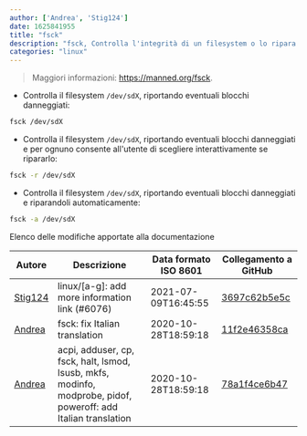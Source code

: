 ```yaml
---
author: ['Andrea', 'Stig124']
date: 1625841955
title: "fsck"
description: "fsck, Controlla l'integrità di un filesystem o lo ripara. Il filesystem non dev'essere montato al momento in cui il comando viene eseguito."
categories: "linux"
---
```

> Maggiori informazioni: <https://manned.org/fsck>.

- Controlla il filesystem `/dev/sdX`, riportando eventuali blocchi danneggiati:

```bash
fsck /dev/sdX
```

- Controlla il filesystem `/dev/sdX`, riportando eventuali blocchi danneggiati e per ognuno consente all'utente di scegliere interattivamente se ripararlo:

```bash
fsck -r /dev/sdX
```

- Controlla il filesystem `/dev/sdX`, riportando eventuali blocchi danneggiati e riparandoli automaticamente:

```bash
fsck -a /dev/sdX
```
Elenco delle modifiche apportate alla documentazione


Autore | Descrizione | Data formato ISO 8601 | Collegamento a GitHub
------|-----|-----|-----
[Stig124](mailto:stigpro@outlook.fr) | linux/[a-g]: add more information link (#6076) | 2021-07-09T16:45:55 | [3697c62b5e5c](https://github.com/tldr-pages/tldr/commit/3697c62b5e5cd9bae7a99c591cb81d1ddcfbf792)
[Andrea](mailto:agnophi@gmail.com) | fsck: fix Italian translation | 2020-10-28T18:59:18 | [11f2e46358ca](https://github.com/tldr-pages/tldr/commit/11f2e46358ca2f158cd79546d0b0d79d1d628da2)
[Andrea](mailto:agnophi@gmail.com) | acpi, adduser, cp, fsck, halt, lsmod, lsusb, mkfs, modinfo, modprobe, pidof, poweroff: add Italian translation | 2020-10-28T18:59:18 | [78a1f4ce6b47](https://github.com/tldr-pages/tldr/commit/78a1f4ce6b4737c3049ec89305ab9a6f1ba54601)

